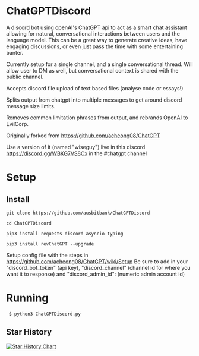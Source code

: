 # ChatGPTDiscord
A discord bot using openAI's ChatGPT api to act as a smart chat assistant allowing for natural, conversational interactions between users and the language model. This can be a great way to generate creative ideas, have engaging discussions, or even just pass the time with some entertaining banter.

Currently setup for a single channel, and a single conversational thread. Will allow user to DM as well, but conversational context is shared with the public channel.

Accepts discord file upload of text based files (analyse code or essays!)

Splits output from chatgpt into multiple messages to get around discord message size limits.

Removes common limitation phrases from output, and rebrands OpenAI to EvilCorp.

Originally forked from https://github.com/acheong08/ChatGPT

Use a version of it (named "wiseguy") live in this discord https://discord.gg/WBKG7VS8Cx in the #chatgpt channel

# Setup
## Install
`git clone https://github.com/ausbitbank/ChatGPTDiscord`

`cd ChatGPTDiscord`

`pip3 install requests discord asyncio typing`

`pip3 install revChatGPT --upgrade`

Setup config file with the steps in https://github.com/acheong08/ChatGPT/wiki/Setup
Be sure to add in your "discord_bot_token" (api key), "discord_channel" (channel id for where you want it to response) and "discord_admin_id": (numeric admin account id)

# Running
```
 $ python3 ChatGPTDiscord.py            
```

## Star History

[![Star History Chart](https://api.star-history.com/svg?repos=ausbitbank/ChatGPTDiscord&type=Date)](https://star-history.com/#/ausbitbank/ChatGPTDiscord&Date)
